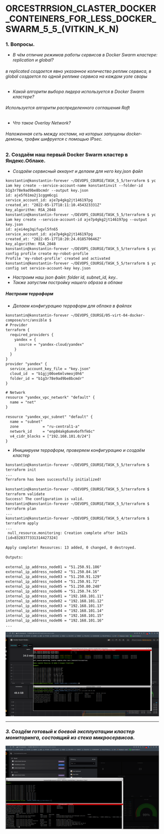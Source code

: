 # ORCESTRRSION_CLASTER_DOCKER_CONTEINERS_FOR_LESS_DOCKER_SWARM_5_5_(VITKIN_K_N)

### 1. Вопросы.
- *В чём отличие режимов работы сервисов в Docker Swarm кластере: replication и global?*
###### *в replicated создается явно указанное количество реплик сервиса, в global создается по одной реплике сервиса на каждом узле своры*

- *Какой алгоритм выбора лидера используется в Docker Swarm кластере?*
###### *Используется алгоритм распределенного соглашения Raft*
- *Что такое Overlay Network?*
###### *Наложенная сеть между хостами, на которых запущены docker-демоны, трафик шифруется с помощью IPsec.*


### 2. Создаём наш первый Docker Swarm кластер в Яндекс.Облаке.

- *Cоздаём сервисный аккаунт и делаем для него key.json файл*
```
konstantin@konstantin-forever ~/DEVOPS_COURSE/TASK_5_5/terraform $ yc iam key create --service-account-name konstantinvit --folder-id b1g3r78e9ad9be8bcmdr --output key.json
id: aje5f61mo2j1cggm6cgi
service_account_id: aje7p4gkg2jt146197pg
created_at: "2022-05-17T18:11:10.454323331Z"
key_algorithm: RSA_2048
konstantin@konstantin-forever ~/DEVOPS_COURSE/TASK_5_5/terraform $ yc iam key create --service-account-id aje7p4gkg2jt146197pg --output key.json
id: ajei4eg3qifugvl5fn65
service_account_id: aje7p4gkg2jt146197pg
created_at: "2022-05-17T18:20:24.018570646Z"
key_algorithm: RSA_2048
konstantin@konstantin-forever ~/DEVOPS_COURSE/TASK_5_5/terraform $ yc config profile create my-robot-profile
Profile 'my-robot-profile' created and activated
konstantin@konstantin-forever ~/DEVOPS_COURSE/TASK_5_5/terraform $ yc config set service-account-key key.json
```
- *Настроим наш json файл: folder id, subnet_id, key..*
- *Также запустим постройку нашего образа в облаке*

##### *Настроим терраформ*

- *Делаем конфигурацию терраформ для облака в файлах*
```
konstantin@konstantin-forever ~/DEVOPS_COURSE/05-virt-04-docker-compose/src/ansible $ 
# Provider
terraform {
  required_providers {
    yandex = {
      source = "yandex-cloud/yandex"
    }
  }
}
provider "yandex" {
  service_account_key_file = "key.json"
  cloud_id  = "b1gjj00oe6mlvmeoj0h6"
  folder_id = "b1g3r78e9ad9be8bcmdr"
}
```
```
# Network
resource "yandex_vpc_network" "default" {
  name = "net"
}

resource "yandex_vpc_subnet" "default" {
  name = "subnet"
  zone           = "ru-central1-a"
  network_id     = "enp84akg6umv6ofhfk6c"
  v4_cidr_blocks = ["192.168.101.0/24"]
}
```

- *Инициируем терраформ, проверяем конфигурацию и создаём кластер*
```
konstantin@konstantin-forever ~/DEVOPS_COURSE/TASK_5_5/terraform $ terraform init
...
Terraform has been successfully initialized!

konstantin@konstantin-forever ~/DEVOPS_COURSE/TASK_5_5/terraform $ terraform validate
Success! The configuration is valid.
konstantin@konstantin-forever ~/DEVOPS_COURSE/TASK_5_5/terraform $ terraform plan
...
konstantin@konstantin-forever ~/DEVOPS_COURSE/TASK_5_4/terraform $ terraform apply
...
 null_resource.monitoring: Creation complete after 1m12s [id=8328377331314427324]

Apply complete! Resources: 13 added, 0 changed, 0 destroyed.

Outputs:

external_ip_address_node01 = "51.250.91.186"
external_ip_address_node02 = "51.250.84.16"
external_ip_address_node03 = "51.250.91.129"
external_ip_address_node04 = "51.250.91.72"
external_ip_address_node05 = "51.250.80.248"
external_ip_address_node06 = "51.250.74.55"
internal_ip_address_node01 = "192.168.101.11"
internal_ip_address_node02 = "192.168.101.12"
internal_ip_address_node03 = "192.168.101.13"
internal_ip_address_node04 = "192.168.101.14"
internal_ip_address_node05 = "192.168.101.15"
internal_ip_address_node06 = "192.168.101.16"
...
```
![](https://github.com/VitkinKN/HOMEWORKNETOLOGY/blob/master/IMAGES/14.png )
___

### *3. Создём готовый к боевой эксплуатации кластер мониторинга, состоящий из стека микросервисов.*

![](https://github.com/VitkinKN/HOMEWORKNETOLOGY/blob/master/IMAGES/15.png )

